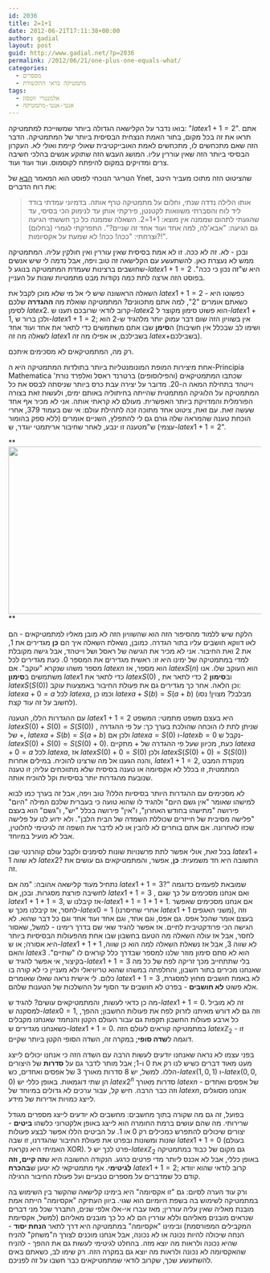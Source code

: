```yaml
---
id: 2036
title: 2=1+1
date: 2012-06-21T17:11:38+00:00
author: gadial
layout: post
guid: http://www.gadial.net/?p=2036
permalink: /2012/06/21/one-plus-one-equals-what/
categories:
  - מספרים
  - מתמטיקה בראי התקשורת
tags:
  - אלמנטרי ווטסון
  - אנטי-אנטי-מתמטיקה
---
```

בואו נדבר על הקלישאה הגדולה ביותר שמשוייכת למתמטיקה: "$latex 1+1=2$". אתם תראו את זה בכל מקום, בתור האמת הנצחית הבסיסית ביותר של המתמטיקה. הדבר הזה שאם מתכחשים לו, מתכחשים לאמת האובייקטיבית שאולי קיימת ואולי לא. העקרון הבסיסי ביותר הזה שאין עוררין עליו. המושג העבש הזה שתוקע אנשים בהלכי חשיבה צרים ומדויקים במקום להיפתח לקוסמוס. ועוד ועוד ועוד.

הטריגר הנוכחי לפוסט הוא המאמר [הבא](http://www.ynet.co.il/articles/0,7340,L-4243981,00.html) של Ynet, שהציטוט הזה מתוכו מעביר היטב את רוח הדברים:

> אותו הלילה נדדה שנתי, וחלום על מתמטיקה טרף אותה. בדמיוני עמדתי בודד ליד לוח והסברתי משוואות לקטנטן, פירקתי אותן עד לנימוק הכי בסיסי, עד שהגעתי לתהום שממנה אין מוצא: 1+1=2. השאלה שממנה כל כך חששתי הגיעה גם הגיעה: "אבא'לה, למה אחד ועוד אחד זה שניים?". התפרקתי לגמרי (בחלום) וצרחתי: "ככה! ככה! לא שמעת על אקסיומות?!".

ובכן - לא. זה לא ככה. זו לא אמת בסיסית שאין עוררין ואין חולקין עליה. המתמטיקה ממש לא נעצרת כאן. להשתעשע עם הקלישאה זה טוב ויפה, אבל נדמה לי שיש אנשים שחושבים ברצינות שעמדת המתמטיקה בנוגע ל-$latex 1+1=2$ היא ש"זה נכון כי ככה". בפוסט הזה ארצה לתת כמה נקודות מבט מתמטיות שונות על העניין.

השאלה הראשונה שיש לי אל מי שלא מוכן לקבל את $latex 1+1=2$ כפשוטו היא - כשאתם אומרים "2", למה אתם מתכוונים? המתמטיקה שואלת מה **ההגדרה** שלכם לסימן $latex 2$. קרוב לודאי שרובכם תענו ש-$latex 2$ הוא פשוט סימון מקוצר ל-$latex 1+1$, ולכן ברור ש-$latex 1+1=2$; אין בשוויון הזה שום דבר עמוק יותר מלהגיד ש-2 הוא ה**סימן** שבו אתם משתמשים כדי לתאר את אחד ועוד אחד (ושימו לב שבכלל אין חשיבות לשאלה מה זה $latex 1$ בשבילכם, או אפילו מה זה $latex +$בשבילכם).

רק מה, המתמטיקאים לא מסכימים איתכם.

אחת מיצירות המופת המונומנטליות ביותר בתולדות המתמטיקה היא ה-Principia Mathematica שכתבו המתמטיקאים (והפילוסופים) ברטרנד ראסל ואלפרד נורת' וייטהד בתחילת המאה ה-20. מדובר על יצירה עבת כרס ביותר שניסתה לבסס את כל המתמטיקה על הלוגיקה המתמטית שהייתה בחיתוליה באותם ימים, ולעשות זאת בצורה הפורמלית והמדויקת ביותר האפשרית. מעולם לא קראתי אותה. אני לא מכיר אף אחד שעשה זאת. עם זאת, ציטוט אחד מתוכה זכה לתהילת עולם: אי שם בעמוד 379, אחרי הוכחת טענה שהמראה שלה גורם גם לי להתפלץ, השניים אומרים (ללא ספק בהומור עצמי) ש"מטענה זו ינבע, לאחר שחיבור אריתמטי יוגדר, ש-$latex 1+1=2$".

**[<img class="alignnone size-full wp-image-2038" title="principa" src="http://www.gadial.net/wp-content/uploads/2012/06/principa.png" alt="" width="800" height="333" />](http://www.gadial.net/wp-content/uploads/2012/06/principa.png)  
** 

הלקח שיש ללמוד מהסיפור הזה הוא שהשוויון הזה לא מובן מאליו למתמטיקאים - הם לאו דווקא חושבים עליו בתור הגדרה. כמובן, נשאלת השאלה איך הם **כן** מגדירים את 1, את 2 ואת החיבור. אני לא מכיר את הגישה של ראסל ושל וייטהד, אבל גישה מקובלת למדי במתמטיקה של ימינו היא זו: ראשית מגדירים את המספר 0. כעת מגדירים לכל מספר משהו שנקרא "עוקב". אם $latex n$ הוא מספר, אז $latex S\left(n\right)$ הוא העוקב שלו. אנו משתמשים ב**סימון** $latex 1$ כדי לתאר את $latex S\left(0\right)$ , וב**סימון** 2 כדי לתאר את $latex S\left(S\left(0\right)\right)$ וכן הלאה. אחר כך מגדירים גם את פעולת החיבור באמצעות עוקב: $latex a+0=a$ לכל $latex a$, וכמו כן $latex a+S\left(b\right)=S\left(a+b\right)$ (מבלבל? מצוין! נסו לחשוב על זה עוד קצת).

עם ההגדרות הללו, הטענה $latex 1+1=2$ היא בעצם משפט מתמטי: המשפט $latex S\left(0\right)+S\left(0\right)=S\left(S\left(0\right)\right)$ , שניתן לתת לו הוכחה שהולכת בערך כך: על פי ההגדרה של +, $latex a+S\left(b\right)=S\left(a+b\right)$ ולכן אם $latex a=S\left(0\right)$ ו-$latex b=0$ נקבל ש-$latex S\left(0\right)+S\left(0\right)=S\left(S\left(0\right)+0\right)$. כעת, מכיוון שעל פי ההגדרה של + מתקיים $latex a+0=a$ לכל $latex a$, אז $latex S\left(0\right)+0=S\left(0\right)$ ולכן $latex S\left(S\left(0\right)+0\right)=S\left(S\left(0\right)\right)$ והנה הגענו אל מה שרצינו להוכיח. במילים אחרות, $latex 1+1=2$, מנקודת המבט המתמטית, זו בכלל לא אקסיומה או טענה בסיסית שלא מתווכחים עליה; זו טענה שנובעת מהגדרות יותר בסיסיות וקל להוכיח אותה.

לא מסכימים עם ההגדרות היותר בסיסיות הללו? טוב ויפה, אבל זה בערך כמו לבוא למישהו שאומר "אין גשם היום" ולהגיד לו שהוא טועה כי בעברית שלכם המילה "היום" פירושה "מתישהו בחודש האחרון", ו"אין" פירושה בכלל "יש", ו"גשם" הוא בעצם "פלישה מסיבית של חייזרים שכוללת השמדה של הבית הלבן". ולא ידוע לנו על פלישה שכזו לאחרונה. אם אתם בוחרים לא להבין או לא לדבר את השפה זה לגיטימי לחלוטין, אבל לא מועיל במיוחד.

בכל זאת, אולי אפשר לתת פרשנויות שונות לסימנים ולקבל עולם קוהרנטי שבו $latex 1+1$ לא שווה $latex 2$? התשובה היא חד משמעית: **כן**, אפשר, והמתמטיקאים גם עושים את זה.

נתחיל מעוד קלישאה אהובה: "מה אם $latex 1+1=3$?" שמובאת לפעמים כדוגמה לחשיבה פורצת מסגרות. ובכן, אם $latex 1+1=3$ , ואם אנחנו מסכימים על כך שגם $latex 1+1+1=3$, אז קיבלנו ש-$latex 1+1=1+1+1$. אם אנחנו מסכימים שאפשר לחסר, אז קיבלנו מכך ש-$latex 0=1$ (אחרי שחיסרנו $latex 1+1$ משני האגפים), וזה בעצם אומר שהכל אפס. גם אפס, וגם אחד, וגם אחד ועוד אחד וגם כל דבר שהוא. לא הגישה הכי פרודקטיבית לחיים. אז אפשר להגיד שאי שם בדרך רימינו - למשל, שאסור לחסר, אבל אז עולה השאלה מה הטעם בחשבון שבו אחת מהפעולות הבסיסיות ביותר היא אסורה; או ש-$latex 1+1+1$ לא שווה 3, אבל אז נשאלת השאלה למה הוא כן שווה, והאם $latex 3$ הוא לא סתם סימון מוזר שלנו למספר שבדרך כלל קוראים לו "שתיים". בקיצור, אי אפשר להגיד ש-$latex 1+1=3$ בלי שתתחייב מכך זריקה לפח של כל מה שאנחנו מכירים בתור חשבון, והחלפתה במשהו שהוא טריוויאלי ולא מעניין כי לא קורה בו כלום. לי אישית נראה שאלו שאומרים $latex 1+1=3$ לא באמת חושבים מחוץ למסגרת, אלא פשוט **לא חושבים** - בפרט לא חושבים עד הסוף על ההשלכות של הטענות שלהם.

מה כן כדאי לעשות, והמתמטיקאים עושים? להגיד ש-$latex 1+1=0$. זה לא מוביל למסקנה ש-$latex 0=1$, וזה גם לא דורש מאיתנו לזרוק לפח את פעולות החשבון; ההפך, כל ארבע פעולות החשבון תקפות גם עבור העולם הקטן והנחמד שאנחנו מקבלים כשאנחנו מגדירים ש-$latex 1+1=0$. במתמטיקה קוראים לעולם הזה $latex \mathbb{Z}_{2}$ - זו דוגמה ל**שדה סופי**; במקרה זה, השדה הסופי הקטן ביותר שקיים.

בפני עצמו לא נראה שאנחנו יודעים לעשות הרבה עם השדה הזה כי אנחנו יכולים לייצג מעט מאוד דברים כשיש לנו רק את 0 ו-1; אבל מותר לדבר גם על **סדרות** של היצורים הללו. למשל, יש 8 סדרות מאורך 3 של אפסים ואחדים, כש-$latex \left(1,0,1\right)$ ו-$latex \left(0,0,0\right)$ הן שתי דוגמאות. באופן כללי יש $latex 2^{n}$ סדרות מאורך $latex n$ של אפסים ואחדים - וזה כבר הרבה. חיש קל, עבור ערכים לא גדולים במיוחד של $latex n$, אנחנו מסוגלים לייצג כמויות אדירות של מידע.

בפועל, זה גם מה שקורה בתוך מחשבים: מחשבים לא יודעים לייצג מספרים מגודל שרירותי. מה שהם עושים ברמת החומרה הוא לייצג באופן אלקטרוני כלשהו **ביטים** - יצורים שיכולים להתפרש כמכילים רק 0 או 1. על הביטים הללו אפשר לבצע פעולות שונות ומשונות ובפרט את פעולת החיבור שהגדרנו, זו שבה $latex 1+1=0$ (בעולם האמיתי היא נקראת XOR). פרט לכך יש ל-$latex \mathbb{Z}_{2}$ גם מקום של כבוד במתמטיקה באופן כללי, אבל לא אכנס ליותר מדי פרטים כרגע. הנקודה החשובה היא ש**זה קיים, וזה לגיטימי**. אף מתמטיקאי לא יטען ש**בהכרח** $latex 1+1=2$; קרוב לודאי שהוא יוודא קודם כל שמדברים על מספרים טבעיים ועל פעולת החיבור הרגילה.

ורק עוד הערה לסיום: גם "זו אקסיומה" היא בימינו קלישאה שהקשר בין השימוש בה במתמטיקה לשימוש בה בשפת היומיום הוא שגוי. ביוון העתיקה "אקסיומה" הייתה אמת מובנת מאליה שאין עליה עוררין; מאז עברו אי-אלו אלפי שנים, התברר שכל מני דברים שנראים מובנים מאליהם וללא עוררין הם לא כל כך מובנים מאליהם (למשל, אקסיומת המקבילים המפורסמת) ובימינו "אקסיומה" במתמטיקה היא דרך לתאר **הנחת יסוד** - הנחה שיכולה להיות נכונה או לא נכונה, אבל אנחנו מוכנים לצורך ה"משחק" להניח שהיא נכונה ולראות מה יוצא מזה. בהחלט לגיטימי לעשות גם את ההפך - להניח שהאקסיומה לא נכונה ולראות מה יוצא גם במקרה הזה. רק שימו לב, כשאתם באים להשתעשע שכך, שקרוב לודאי שמתמטיקאים כבר חשבו על זה לפניכם.